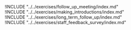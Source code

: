 
<div class="boxtext">
!INCLUDE "../../exercises/follow_up_meeting/index.md"
</div>

<div class="boxtext">
!INCLUDE "../../exercises/making_introductions/index.md"
</div>

<div class="boxtext">
!INCLUDE "../../exercises/long_term_follow_up/index.md"
</div>

<div class="boxtext">
!INCLUDE "../../exercises/staff_feedback_survey/index.md"
</div>
